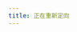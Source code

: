 ```yaml
---
title: 正在重新定向
---
```


<script setup>
import { onMounted } from "vue"
import { useRouter } from "vitepress"
    
const router = useRouter();

onMounted(() => router.go("/"));
</script>
